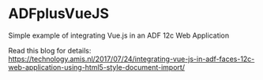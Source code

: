 # ADFplusVueJS
Simple example of integrating Vue.js in an ADF 12c Web Application

Read this blog for details: https://technology.amis.nl/2017/07/24/integrating-vue-js-in-adf-faces-12c-web-application-using-html5-style-document-import/ 
